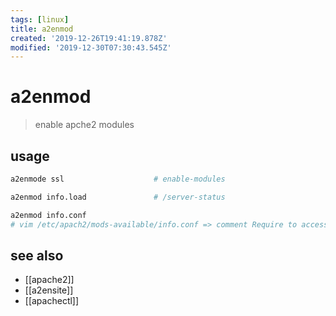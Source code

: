 ```yaml
---
tags: [linux]
title: a2enmod
created: '2019-12-26T19:41:19.878Z'
modified: '2019-12-30T07:30:43.545Z'
---
```


# a2enmod
> enable apche2 modules

## usage
```sh
a2enmode ssl                    # enable-modules

a2enmod info.load               # /server-status

a2enmod info.conf  
# vim /etc/apach2/mods-available/info.conf => comment Require to access outside localhost
```

## see also
- [[apache2]]
- [[a2ensite]]
- [[apachectl]]
